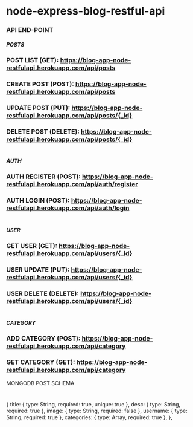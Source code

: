 # node-express-blog-restful-api

### API END-POINT

##### POSTS
### POST LIST (GET): https://blog-app-node-restfulapi.herokuapp.com/api/posts
### CREATE POST (POST): https://blog-app-node-restfulapi.herokuapp.com/api/posts
### UPDATE POST (PUT): https://blog-app-node-restfulapi.herokuapp.com/api/posts/{_id}
### DELETE POST (DELETE): https://blog-app-node-restfulapi.herokuapp.com/api/posts/{_id}
#
#
##### AUTH
### AUTH REGISTER (POST): https://blog-app-node-restfulapi.herokuapp.com/api/auth/register
### AUTH LOGIN (POST): https://blog-app-node-restfulapi.herokuapp.com/api/auth/login
#
#
##### USER
### GET USER (GET): https://blog-app-node-restfulapi.herokuapp.com/api/users/{_id}
### USER UPDATE (PUT): https://blog-app-node-restfulapi.herokuapp.com/api/users/{_id}
### USER DELETE (DELETE): https://blog-app-node-restfulapi.herokuapp.com/api/users/{_id}
#
#
##### CATEGORY
### ADD CATEGORY (POST): https://blog-app-node-restfulapi.herokuapp.com/api/category
### GET CATEGORY (GET): https://blog-app-node-restfulapi.herokuapp.com/api/category


MONGODB POST SCHEMA
#
{
    title: { type: String, required: true, unique: true },
    desc: { type: String, required: true },
    image: { type: String, required: false },
    username: { type: String, required: true },
    categories: { type: Array, required: true },
 },
